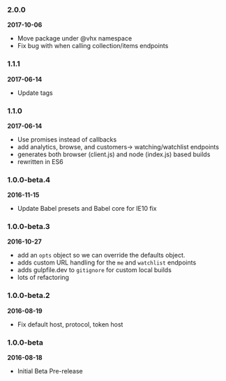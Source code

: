 ### 2.0.0
**2017-10-06**
* Move package under @vhx namespace
* Fix bug with when calling collection/items endpoints

### 1.1.1
**2017-06-14**
* Update tags

### 1.1.0
**2017-06-14**
* Use promises instead of callbacks
* add analytics, browse, and customers-> watching/watchlist endpoints
* generates both browser (client.js) and node (index.js) based builds
* rewritten in ES6

### 1.0.0-beta.4
**2016-11-15**
* Update Babel presets and Babel core for IE10 fix

### 1.0.0-beta.3
**2016-10-27**
* add an `opts` object so we can override the defaults object.
* adds custom URL handling for the `me` and `watchlist` endpoints
* adds gulpfile.dev to `gitignore` for custom local builds
* lots of refactoring

### 1.0.0-beta.2
**2016-08-19**
* Fix default host, protocol, token host

### 1.0.0-beta
**2016-08-18**
* Initial Beta Pre-release
